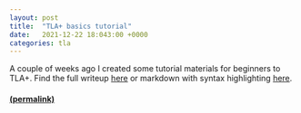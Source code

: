 ```yaml
---
layout: post
title:  "TLA+ basics tutorial"
date:   2021-12-22 18:043:00 +0000
categories: tla
---
```


A couple of weeks ago I created some tutorial materials for beginners to TLA+. Find the full writeup [here](https://mbt.informal.systems/docs/tla_basics_tutorials/tutorial.html) or markdown with syntax highlighting [here](https://github.com/informalsystems/modelator/tree/main/jekyll/docs/tla_basics_tutorials).

#### [(permalink)](https://web.archive.org/web/20211222144057/https://mbt.informal.systems/docs/tla_basics_tutorials/tutorial.html)
